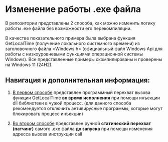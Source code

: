 # Изменение работы .exe файла

В репозитории представлены 2 способа, как можно изменить логику работы .exe файла без возможности его перекомпиляции.

В качестве показательного примера была выбрана функция GetLocalTime (получение локального системного времени) из заголовочного файла <Windows.h> (официальный файл Windows Api для работы с низкоуровневыми функциями операционной системы Windows). Все представленные примеры скомпилированы и проверены на Windows 11 (24H2).



## Навигация и дополнительная информация:

1) [В первом способе](1/) представлен программный перехват вызова функции GetLocalTime **во время исполнения** при помощи инъекции dll библиотеки в чужой процесс. (для данного способа рекомендуется отключить антивирусные программы, которые могут блокировать процесс инъекции)

2) [Во втором способе](2/) представлен ручной **статический перехват (патчинг)** самого .exe файла **до запуска** при помощи изменения адресса вызова инструкции call

